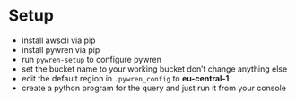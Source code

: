 # Setup
+ install awscli via pip
+ install pywren via pip
+ run ``pywren-setup`` to configure pywren
+ set the bucket name to your working bucket don’t change anything else 
+ edit the default region in ``.pywren_config`` to __eu-central-1__
+ create a python program for the query and just run it from your console
